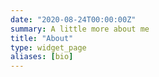```yaml
---
date: "2020-08-24T00:00:00Z"
summary: A little more about me
title: "About"
type: widget_page
aliases: [bio]
---
```

